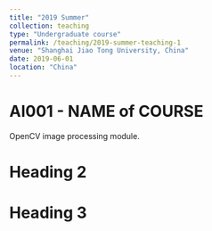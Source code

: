 ```yaml
---
title: "2019 Summer"
collection: teaching
type: "Undergraduate course"
permalink: /teaching/2019-summer-teaching-1
venue: "Shanghai Jiao Tong University, China"
date: 2019-06-01
location: "China"
---
```


AI001 - NAME of COURSE
======
OpenCV image processing module.

Heading 2
======

Heading 3
======